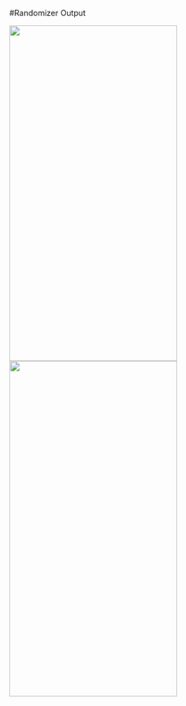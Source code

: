 #Randomizer Output


<img src="https://user-images.githubusercontent.com/31089822/201177462-625ffb45-0c74-4513-87c5-e32e68d044e4.png" width="300" height="600"/>    <img src="https://user-images.githubusercontent.com/31089822/201177542-897433e3-114a-42c5-89d7-62aca1ff5c04.png" width="300" height="600"/>

